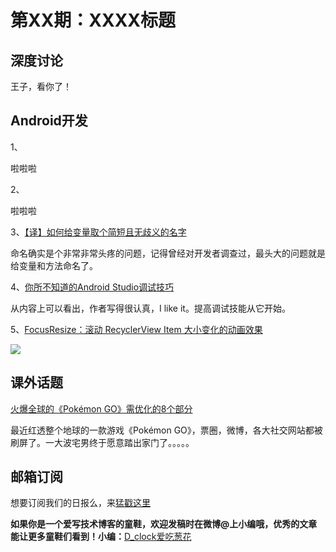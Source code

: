 # 第XX期：XXXX标题

## 深度讨论

[]()

王子，看你了！

## Android开发

1、[]()

啦啦啦

2、[]()

啦啦啦

3、[【译】如何给变量取个简短且无歧义的名字](http://yemengying.com/2016/06/25/cleanCode4naming/)

命名确实是个非常非常头疼的问题，记得曾经对开发者调查过，最头大的问题就是给变量和方法命名了。

4、[你所不知道的Android Studio调试技巧](http://www.jianshu.com/p/011eb88f4e0d)

从内容上可以看出，作者写得很认真，I like it。提高调试技能从它开始。

5、[FocusResize：滚动 RecyclerView Item 大小变化的动画效果](https://github.com/borjabravo10/FocusResize)

![](https://github.com/borjabravo10/FocusResize/raw/master/resources/focusResize.gif)

## 课外话题

[火爆全球的《Pokémon GO》需优化的8个部分](http://geek.csdn.net/news/detail/87940)

最近红透整个地球的一款游戏《Pokémon GO》，票圈，微博，各大社交网站都被刷屏了。一大波宅男终于愿意踏出家门了。。。。。


## 邮箱订阅

想要订阅我们的日报么，来[猛戳这里](http://list.qq.com/cgi-bin/qf_invite?id=d469993d2c888e971c0fbb2309c4d84256968386b126b967)

**如果你是一个爱写技术博客的童鞋，欢迎发稿时在微博@上小编哦，优秀的文章能让更多童鞋们看到！小编：**[D_clock爱吃葱花](http://weibo.com/2480694892/profile?rightmod=1&wvr=6&mod=personinfo&is_all=1)